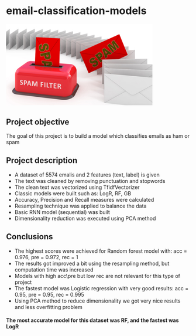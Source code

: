 # email-classification-models
<img src="https://github.com/UrielV1/email-classification-models/blob/master/ham_spam.jpg" alt="https://github.com/UrielV1/email-classification-models/blob/master/ham_spam" width="400"/>

## Project objective
The goal of this project is to build a model which classifies emails as ham or spam

## Project description
- A dataset of 5574 emalis and 2 features (text, label) is given
- The text was cleaned by removing punctuation and stopwords
- The clean text was vectorized using TfidfVectorizer 
- Classic models were built such as: LogR, RF, GB
- Accuracy, Precision and Recall measures were calculated
- Resampling technique was applied to balance the data
- Basic RNN model (sequential) was built
- Dimensionality reduction was executed using PCA method

## Conclusions
- The highest scores were achieved for Random forest model with: acc = 0.976, pre = 0.972, rec = 1
- The results got improved a bit using the resampling method, but computation time was increased
- Models with high acc\pre but low rec are not relevant for this type of project
- The fastest model was Logistic regression with very good results: acc = 0.95, pre = 0.95, rec = 0.995
- Using PCA method to reduce dimensionality we got very nice results and less overfitting problem

#### The most accurate model for this dataset was RF, and the fastest was LogR
